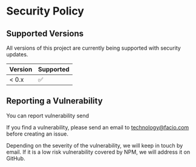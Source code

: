 # Security Policy

## Supported Versions

All versions of this project are currently being supported with security updates.

| Version | Supported          |
| ------- | ------------------ |
| < 0.x   | :white_check_mark: |

## Reporting a Vulnerability

You can report vulnerability send

If you find a vulnerability, please send an email to technology@facio.com before creating an issue.

Depending on the severity of the vulnerability, we will keep in touch by email. If it is a low risk vulnerability covered by NPM, we will address it on GitHub.
